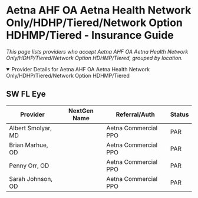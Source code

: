# Aetna AHF OA Aetna Health Network Only/HDHP/Tiered/Network Option HDHMP/Tiered - Insurance Guide

*This page lists providers who accept Aetna AHF OA Aetna Health Network Only/HDHP/Tiered/Network Option HDHMP/Tiered, grouped by location.*

<details open><summary>Provider Details for Aetna AHF OA Aetna Health Network Only/HDHP/Tiered/Network Option HDHMP/Tiered</summary>

## SW FL Eye

| Provider | NextGen Name | Referral/Auth | Status |
|----------|-------------|--------------|--------|
| Albert Smolyar, MD |  | Aetna Commercial PPO | PAR |
| Brian Marhue, OD |  | Aetna Commercial PPO | PAR |
| Penny Orr, OD |  | Aetna Commercial PPO | PAR |
| Sarah Johnson, OD |  | Aetna Commercial PPO | PAR |

</details>

